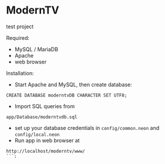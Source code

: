 ModernTV
========


test project

Required:
- MySQL / MariaDB
- Apache
- web browser

Installation:
- Start Apache and MySQL, then create database:
```
CREATE DATABASE moderntvDB CHARACTER SET UTF8;
```
- Import SQL queries from 
```
app/Database/moderntvdb.sql
```
- set up your database credentials in ```config/common.neon``` and ```config/local.neon```
- Run app in web browser at 
```
http://localhost/moderntv/www/
```:
